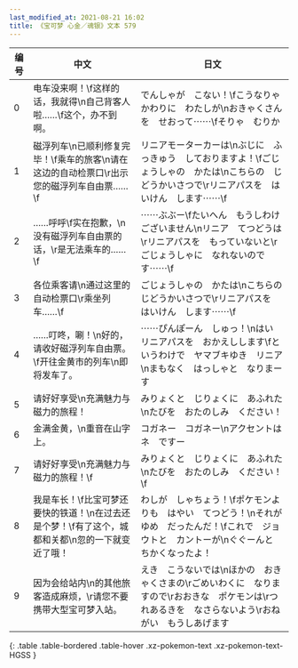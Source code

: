 ```yaml
---
last_modified_at: 2021-08-21 16:02
title: 《宝可梦 心金／魂银》文本 579
---
```

| 编号 | 中文 | 日文 |
| ---- | ---- | ---- |
| 0 | 电车没来啊！\f这样的话，我就得\n自己背客人啦……\f这个，办不到啊。 | でんしゃが　こない！\fこうなりゃ　かわりに　わたしが\nおきゃくさんを　せおって⋯⋯\fそりゃ　むりか |
| 1 | 磁浮列车\n已顺利修复完毕！\f乘车的旅客\n请在这边的自动检票口\r出示您的磁浮列车自由票……\f | リニアモーターカーは\nぶじに　ふっきゅう　しておりますよ！\fごじょうしゃの　かたは\nこちらの　じどうかいさつで\rリニアパスを　はいけん　します⋯⋯\f |
| 2 | ……呼呼\f实在抱歉，\n没有磁浮列车自由票的话，\r是无法乘车的……\f | ⋯⋯ぶぶー\fたいへん　もうしわけ　ございません\nリニア　てつどうは\rリニアパスを　もっていないと\rごじょうしゃに　なれないのです⋯⋯\f |
| 3 | 各位乘客请\n通过这里的自动检票口\r乘坐列车……\f | ごじょうしゃの　かたは\nこちらの　じどうかいさつで\rリニアパスを　はいけん　します⋯⋯\f |
| 4 | ……叮咚，唰！\n好的，请收好磁浮列车自由票。\f开往金黄市的列车\n即将发车了。 | ⋯⋯ぴんぽーん　しゅっ！\nはい　リニアパスを　おかえしします\fというわけで　ヤマブキゆき　リニア\nまもなく　はっしゃと　なりまーす |
| 5 | 请好好享受\n充满魅力与磁力的旅程！ | みりょくと　じりょくに　あふれた\nたびを　おたのしみ　ください！ |
| 6 | 金满金黄，\n重音在山字上。 | コガネー　コガネー\nアクセントは　ネ　ですー |
| 7 | 请好好享受\n充满魅力与磁力的旅程！\f | みりょくと　じりょくに　あふれた\nたびを　おたのしみ　ください！\f |
| 8 | 我是车长！\f比宝可梦还要快的铁道！\n在过去还是个梦！\f有了这个，城都和关都\n忽的一下就变近了哦！ | わしが　しゃちょう！\fポケモンよりも　はやい　てつどう！\nそれが　ゆめ　だったんだ！\fこれで　ジョウトと　カントーが\nぐぐーんと　ちかくなったよ！ |
| 9 | 因为会给站内\n的其他旅客造成麻烦，\r请您不要携带大型宝可梦入站。 | えき　こうないでは\nほかの　おきゃくさまの\rごめいわくに　なりますので\rおおきな　ポケモンは\rつれあるきを　なさらないよう\rおねがい　もうしあげます |
{: .table .table-bordered .table-hover .xz-pokemon-text .xz-pokemon-text-HGSS }